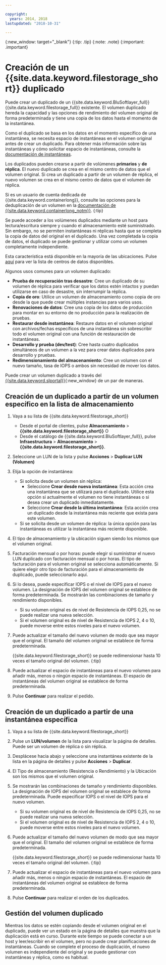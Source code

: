 ```yaml
---

copyright:
  years: 2014, 2018
lastupdated: "2018-10-31"

---
```

{:new_window: target="_blank"}
{:tip: .tip}
{:note: .note}
{:important: .important}

# Creación de un {{site.data.keyword.filestorage_short}} duplicado

Puede crear un duplicado de un {{site.data.keyword.BluSoftlayer_full}} {{site.data.keyword.filestorage_full}} existente. El volumen duplicado hereda la capacidad y las opciones de rendimiento del volumen original de forma predeterminada y tiene una copia de los datos hasta el momento de la instantánea.   

Como el duplicado se basa en los datos en el momento específico de una instantánea, se necesita espacio de instantáneas en el volumen original antes de crear un duplicado. Para obtener más información sobre las instantáneas y cómo solicitar espacio de instantáneas, consulte la [documentación de instantáneas](snapshots.html).  

Los duplicados pueden crearse a partir de volúmenes **primarios** y **de réplica**. El nuevo duplicado se crea en el mismo centro de datos que el volumen original. Si crea un duplicado a partir de un volumen de réplica, el nuevo volumen se crea en el mismo centro de datos que el volumen de réplica.

Si es un usuario de cuenta dedicada de {{site.data.keyword.containerlong}}, consulte las opciones para la deduplicación de un volumen en la [documentación de {{site.data.keyword.containerlong_notm}}](/docs/containers/cs_storage_file.html#backup_restore).
{:tip}

Se puede acceder a los volúmenes duplicados mediante un host para lectura/escritura siempre y cuando el almacenamiento esté suministrado. Sin embargo, no se permiten instantáneas ni réplicas hasta que se completa la copia de datos del original en el duplicado. Una vez completada la copia de datos, el duplicado se puede gestionar y utilizar como un volumen completamente independiente.

Esta característica está disponible en la mayoría de las ubicaciones. Pulse [aquí](new-ibm-block-and-file-storage-location-and-features.html) para ver la lista de centros de datos disponibles.

Algunos usos comunes para un volumen duplicado:
- **Prueba de recuperación tras desastre**: Cree un duplicado de su volumen de réplica para verificar que los datos estén intactos y puedan utilizarse en caso de desastre, sin interrumpir la réplica.
- **Copia de oro**: Utilice un volumen de almacenamiento como copia de oro desde la que puede crear múltiples instancias para varios usos.
- **Renovaciones de datos**: Cree una copia de los datos de producción para montar en su entorno de no producción para la realización de pruebas.
- **Restaurar desde instantánea**: Restaure datos en el volumen original con archivos/fechas específicos de una instantánea sin sobrescribir todo el volumen original con una función de restauración de instantáneas.
- **Desarrollo y prueba (dev/test)**: Cree hasta cuatro duplicados simultáneos de un volumen a la vez para crear datos duplicados para desarrollo y pruebas.
- **Redimensionamiento del almacenamiento**: Cree un volumen con el nuevo tamaño, tasa de IOPS o ambos sin necesidad de mover los datos.  

Puede crear un volumen duplicado a través del [{{site.data.keyword.slportal}}](https://control.softlayer.com/){:new_window} de un par de maneras.


## Creación de un duplicado a partir de un volumen específico en la lista de almacenamiento

1. Vaya a su lista de {{site.data.keyword.filestorage_short}}
    - Desde el portal de clientes, pulse **Almacenamiento** > **{{site.data.keyword.filestorage_short}}** O
    - Desde el catálogo de {{site.data.keyword.BluSoftlayer_full}}, pulse **Infraestructura** > **Almacenamiento** > **{{site.data.keyword.filestorage_short}}**.
2. Seleccione un LUN de la lista y pulse **Acciones** > **Duplicar LUN (Volumen)**
3. Elija la opción de instantánea:
    - Si solicita desde un volumen sin réplica:
      - Seleccione **Crear desde nueva instantánea**: Esta acción crea una instantánea que se utilizará para el duplicado. Utilice esta opción si actualmente el volumen no tiene instantáneas o si desea crear un duplicado inmediatamente.</br>
      - Seleccione **Crear desde la última instantánea**: Esta acción crea un duplicado desde la instantánea más reciente que exista para este volumen.
    - Si se solicita desde un volumen de réplica: la única opción para las instantáneas es utilizar la instantánea más reciente disponible.
4. El tipo de almacenamiento y la ubicación siguen siendo los mismos que el volumen original.
5. Facturación mensual o por horas: puede elegir si suministrar el nuevo LUN duplicado con facturación mensual o por horas. El tipo de facturación para el volumen original se selecciona automáticamente. Si quiere elegir otro tipo de facturación para el almacenamiento de duplicado, puede seleccionarlo aquí.
5. Si lo desea, puede especificar IOPS o el nivel de IOPS para el nuevo volumen. La designación de IOPS del volumen original se establece de forma predeterminada. Se mostrarán las combinaciones de tamaño y rendimiento disponibles.
    - Si su volumen original es de nivel de Resistencia de IOPS 0,25, no se puede realizar una nueva selección.
    - Si el volumen original es de nivel de Resistencia de IOPS 2, 4 o 10, puede moverse entre estos niveles para el nuevo volumen.
6. Puede actualizar el tamaño del nuevo volumen de modo que sea mayor que el original. El tamaño del volumen original se establece de forma predeterminada.

   {{site.data.keyword.filestorage_short}} se puede redimensionar hasta 10 veces el tamaño original del volumen.
   {:tip}
7. Puede actualizar el espacio de instantáneas para el nuevo volumen para añadir más, menos o ningún espacio de instantáneas. El espacio de instantáneas del volumen original se establece de forma predeterminada.
8. Pulse **Continuar** para realizar el pedido.


## Creación de un duplicado a partir de una instantánea específica

1. Vaya a su lista de {{site.data.keyword.filestorage_short}}
2. Pulse un **LUN/volumen** de la lista para visualizar la página de detalles. Puede ser un volumen de réplica o sin réplica.
3. Desplácese hacia abajo y seleccione una instantánea existente de la lista en la página de detalles y pulse **Acciones** > **Duplicar**.   
4. El Tipo de almacenamiento (Resistencia o Rendimiento) y la Ubicación son los mismos que el volumen original.
5. Se mostrarán las combinaciones de tamaño y rendimiento disponibles. La designación de IOPS del volumen original se establece de forma predeterminada. Puede especificar IOPS o el nivel de IOPS para el nuevo volumen.
    - Si su volumen original es de nivel de Resistencia de IOPS 0,25, no se puede realizar una nueva selección.
    - Si el volumen original es de nivel de Resistencia de IOPS 2, 4 o 10, puede moverse entre estos niveles para el nuevo volumen.
6. Puede actualizar el tamaño del nuevo volumen de modo que sea mayor que el original. El tamaño del volumen original se establece de forma predeterminada.

   {{site.data.keyword.filestorage_short}} se puede redimensionar hasta 10 veces el tamaño original del volumen.
   {:tip}
7. Puede actualizar el espacio de instantáneas para el nuevo volumen para añadir más, menos o ningún espacio de instantáneas. El espacio de instantáneas del volumen original se establece de forma predeterminada.
8. Pulse **Continuar** para realizar el orden de los duplicados.


## Gestión del volumen duplicado

Mientras los datos se estén copiando desde el volumen original en el duplicado, puede ver un estado en la página de detalles que muestra que la duplicación está en curso. Durante este tiempo se puede conectar a un host y leer/escribir en el volumen, pero no puede crear planificaciones de instantáneas. Cuando se complete el proceso de duplicación, el nuevo volumen es independiente del original y se puede gestionar con instantáneas y réplica, como es habitual.
